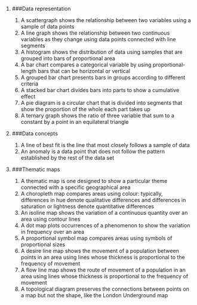 1. ###Data representation

    1. A scattergraph shows the relationship between two variables using a sample of data points
    2. A line graph shows the relationship between two continuous variables as they change using data points connected with line segments
    4. A histogram shows the distribution of data using samples that are grouped into bars of proportional area
    5. A bar chart compares a categorical variable by using proportional-length bars that can be horizontal or vertical
    6. A grouped bar chart presents bars in groups according to different criteria
    7. A stacked bar chart divides bars into parts to show a cumulative effect
    8. A pie diagram is a circular chart that is divided into segments that show the proportion of the whole each part takes up
    9. A ternary graph shows the ratio of three variable that sum to a constant by a point in an equilateral triangle
2. ###Data concepts

    1. A line of best fit is the line that most closely follows a sample of data
    2. An anomaly is a data point that does not follow the pattern established by the rest of the data set
3. ###Thematic maps

    1. A thematic map is one designed to show a particular theme connected with a specific geographical area
    2. A choropleth map compares areas using colour: typically, differences in hue denote qualitative differences and differences in saturation or lightness denote quantitative differences
    3. An isoline map shows the variation of a continuous quantity over an area using contour lines
    4. A dot map plots occurrences of a phenomenon to show the variation in frequency over an area
    7. A proportional symbol map compares areas using symbols of proportional sizes
    5. A desire line map shows the movement of a population between points in an area using lines whose thickness is proportional to the frequency of movement
    6. A flow line map shows the route of movement of a population in an area using lines whose thickness is proportional to the frequency of movement
    7. A topological diagram preserves the connections between points on a map but not the shape, like the London Underground map
